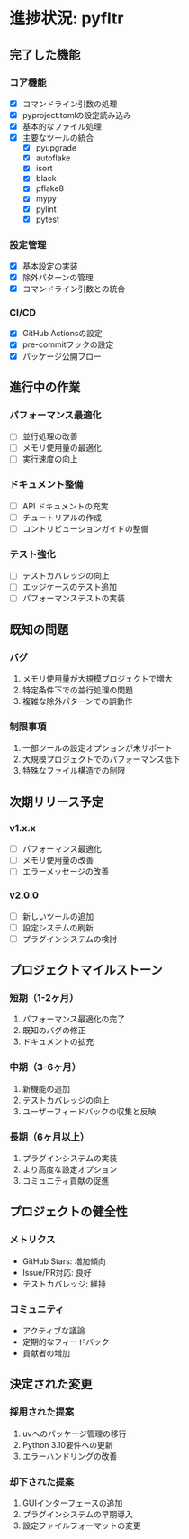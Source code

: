 # 進捗状況: pyfltr

## 完了した機能

### コア機能

- [x] コマンドライン引数の処理
- [x] pyproject.tomlの設定読み込み
- [x] 基本的なファイル処理
- [x] 主要なツールの統合
  - [x] pyupgrade
  - [x] autoflake
  - [x] isort
  - [x] black
  - [x] pflake8
  - [x] mypy
  - [x] pylint
  - [x] pytest

### 設定管理

- [x] 基本設定の実装
- [x] 除外パターンの管理
- [x] コマンドライン引数との統合

### CI/CD

- [x] GitHub Actionsの設定
- [x] pre-commitフックの設定
- [x] パッケージ公開フロー

## 進行中の作業

### パフォーマンス最適化

- [ ] 並行処理の改善
- [ ] メモリ使用量の最適化
- [ ] 実行速度の向上

### ドキュメント整備

- [ ] API ドキュメントの充実
- [ ] チュートリアルの作成
- [ ] コントリビューションガイドの整備

### テスト強化

- [ ] テストカバレッジの向上
- [ ] エッジケースのテスト追加
- [ ] パフォーマンステストの実装

## 既知の問題

### バグ

1. メモリ使用量が大規模プロジェクトで増大
2. 特定条件下での並行処理の問題
3. 複雑な除外パターンでの誤動作

### 制限事項

1. 一部ツールの設定オプションが未サポート
2. 大規模プロジェクトでのパフォーマンス低下
3. 特殊なファイル構造での制限

## 次期リリース予定

### v1.x.x

- [ ] パフォーマンス最適化
- [ ] メモリ使用量の改善
- [ ] エラーメッセージの改善

### v2.0.0

- [ ] 新しいツールの追加
- [ ] 設定システムの刷新
- [ ] プラグインシステムの検討

## プロジェクトマイルストーン

### 短期（1-2ヶ月）

1. パフォーマンス最適化の完了
2. 既知のバグの修正
3. ドキュメントの拡充

### 中期（3-6ヶ月）

1. 新機能の追加
2. テストカバレッジの向上
3. ユーザーフィードバックの収集と反映

### 長期（6ヶ月以上）

1. プラグインシステムの実装
2. より高度な設定オプション
3. コミュニティ貢献の促進

## プロジェクトの健全性

### メトリクス

- GitHub Stars: 増加傾向
- Issue/PR対応: 良好
- テストカバレッジ: 維持

### コミュニティ

- アクティブな議論
- 定期的なフィードバック
- 貢献者の増加

## 決定された変更

### 採用された提案

1. uvへのパッケージ管理の移行
2. Python 3.10要件への更新
3. エラーハンドリングの改善

### 却下された提案

1. GUIインターフェースの追加
2. プラグインシステムの早期導入
3. 設定ファイルフォーマットの変更
